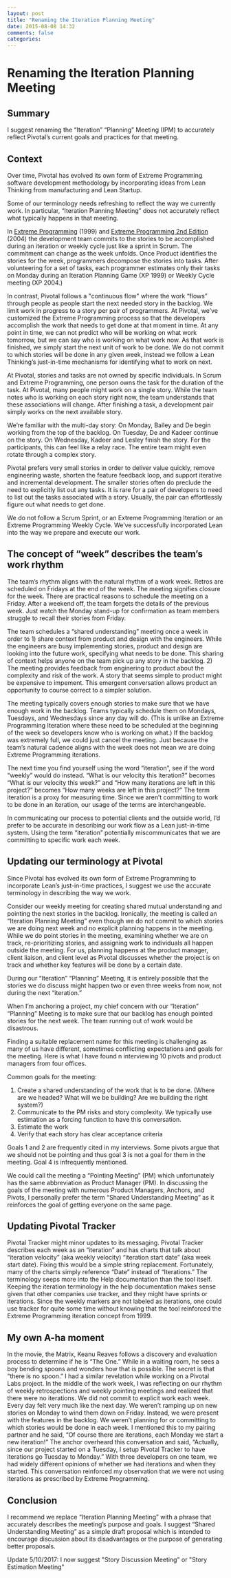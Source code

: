 ```yaml
---
layout: post
title: "Renaming the Iteration Planning Meeting"
date: 2015-08-08 14:32
comments: false
categories: 
---
```

# Renaming the Iteration Planning Meeting

## Summary
I suggest renaming the “Iteration” “Planning” Meeting (IPM) to accurately reflect Pivotal’s current goals and practices for that meeting.

## Context
Over time, Pivotal has evolved its own form of Extreme Programming software development methodology by incorporating ideas from Lean Thinking from manufacturing and Lean Startup.

Some of our terminology needs refreshing to reflect the way we currently work. In particular, “Iteration Planning Meeting” does not accurately reflect what typically happens in that meeting.

In [Extreme Programming](http://www.amazon.com/Extreme-Programming-Explained-Embrace-Change/dp/B00CF6EJG8) (1999) and [Extreme Programming 2nd Edition](http://www.amazon.com/Extreme-Programming-Explained-Embrace-Change/dp/0321278658) (2004) the development team commits to the stories to be accomplished during an iteration or weekly cycle just like a sprint in Scrum. The commitment can change as the week unfolds. Once Product identifies the stories for the week, programmers decompose the stories into tasks. After volunteering for a set of tasks, each programmer estimates only their tasks on Monday during an Iteration Planning Game (XP 1999) or Weekly Cycle meeting (XP 2004.) 

In contrast, Pivotal follows a "continuous flow" where the work “flows” through people as people start the next needed story in the backlog. We limit work in progress to a story per pair of programmers. At Pivotal, we’ve customized the Extreme Programming process so that the developers accomplish the work that needs to get done at that moment in time. At any point in time, we can not predict who will be working on what work tomorrow, but we can say who is working on what work now. As that work is finished, we simply start the next unit of work to be done. We do not commit to which stories will be done in any given week, instead we follow a Lean Thinking’s just-in-time mechanisms for identifying what to work on next.

At Pivotal, stories and tasks are not owned by specific individuals. In Scrum and Extreme Programming, one person owns the task for the duration of the task. At Pivotal, many people might work on a single story. While the team notes who is working on each story right now, the team understands that these associations will change. After finishing a task, a development pair simply works on the next available story.

We’re familiar with the multi-day story: On Monday, Bailey and De begin working from the top of the backlog. On Tuesday, De and Kadeer continue on the story. On Wednesday, Kadeer and Lesley finish the story. For the participants, this can feel like a relay race. The entire team might even rotate through a complex story.

Pivotal prefers very small stories in order to deliver value quickly, remove engineering waste, shorten the feature feedback loop, and support iterative and incremental development. The smaller stories often do preclude the need to explicitly list out any tasks. It is rare for a pair of developers to need to list out the tasks associated with a story. Usually, the pair can effortlessly figure out what needs to get done.

We do not follow a Scrum Sprint, or an Extreme Programming Iteration or an Extreme Programming Weekly Cycle. We’ve successfully incorporated Lean into the way we prepare and execute our work.

## The concept of “week” describes the team’s work rhythm
The team’s rhythm aligns with the natural rhythm of a work week. Retros are scheduled on Fridays at the end of the week. The meeting signifies closure for the week. There are practical reasons to schedule the meeting on a Friday. After a weekend off, the team forgets the details of the previous week. Just watch the Monday stand-up for confirmation as team members struggle to recall their stories from Friday. 

The team schedules a “shared understanding” meeting once a week in order to 1) share context from product and design with the engineers. While the engineers are busy implementing stories, product and design are looking into the future work, specifying what needs to be done. This sharing of context helps anyone on the team pick up any story in the backlog. 2) The meeting provides feedback from enginering to product about the complexity and risk of the work. A story that seems simple to product might be expensive to impement. This emergent conversation allows product an opportunity to course correct to a simpler solution.

The meeting typically covers enough stories to make sure that we have enough work in the backlog. Teams typically schedule them on Mondays, Tuesdays, and Wednesdays since any day will do. (This is unlike an Extreme Programming Iteration where these need to be scheduled at the beginning of the week so developers know who is working on what.) If the backlog was extremely full, we could just cancel the meeting. Just because the team’s natural cadence aligns with the week does not mean we are doing Extreme Programming iterations.

The next time you find yourself using the word “iteration”, see if the word “weekly” would do instead. “What is our velocity this iteration?” becomes “What is our velocity this week?” and “How many iterations are left in this project?” becomes “How many weeks are left in this project?” The term iteration is a proxy for measuring time. Since we aren’t committing to work to be done in an iteration, our usage of the terms are interchangeable. 

In communicating our process to potential clients and the outside world, I’d prefer to be accurate in describing our work flow as a Lean just-in-time system. Using the term “iteration” potentially miscommunicates that we are committing to specific work each week.

## Updating our terminology at Pivotal
Since Pivotal has evolved its own form of Extreme Programming to incorporate Lean’s just-in-time practices, I suggest we use the accurate terminology in describing the way we work.

Consider our weekly meeting for creating shared mutual understanding and pointing the next stories in the backlog. Ironically, the meeting is called an “Iteration Planning Meeting” even though we do not commit to which stories we are doing next week and no explicit planning happens in the meeting. While we do point stories in the meeting, examining whether we are on track, re-prioritizing stories, and assigning work to individuals all happen outside the meeting. For us, planning happens at the product manager, client liaison, and client level as Pivotal discusses whether the project is on track and whether key features will be done by a certain date.

During our “Iteration” “Planning” Meeting, it is entirely possible that the stories we do discuss might happen two or even three weeks from now, not during the next “iteration.” 

When I’m anchoring a project, my chief concern with our “Iteration” “Planning” Meeting is to make sure that our backlog has enough pointed stories for the next week. The team running out of work would be disastrous.

Finding a suitable replacement name for this meeting is challenging as many of us have different, sometimes conflicting expectations and goals for the meeting. Here is what I have found n interviewing 10 pivots and product managers from four offices. 

Common goals for the meeting:
1) Create a shared understanding of the work that is to be done.  (Where are we headed? What will we be building? Are we building the right system?) 
2) Communicate to the PM risks and story complexity. We typically use estimation as a forcing function to have this conversation.
3) Estimate the work 
4) Verify that each story has clear acceptance criteria

Goals 1 and 2 are frequently cited in my interviews. Some pivots argue that we should not be pointing and thus goal 3 is not a goal for them in the meeting. Goal 4 is infrequently mentioned.

We could call the meeting a “Pointing Meeting” (PM) which unfortunately has the same abbreviation as Product Manager (PM). In discussing the goals of the meeting with numerous Product Managers, Anchors, and Pivots, I personally prefer the term “Shared Understanding Meeting” as it reinforces the goal of getting everyone on the same page.  

## Updating Pivotal Tracker
Pivotal Tracker might minor updates to its messaging. Pivotal Tracker describes each week as an “iteration” and has charts that talk about “iteration velocity” (aka weekly velocity) “iteration start date” (aka week start date). Fixing this would be a simple string replacement. Fortunately, many of the charts simply reference “Date” instead of “Iterations.” The terminology seeps more into the Help documentation than the tool itself. Keeping the iteration terminology in the help documentation makes sense given that other companies use tracker, and they might have sprints or iterations. Since the weekly markers are not labeled as iterations, one could use tracker for quite some time without knowing that the tool reinforced the Extreme Programming iteration concept from 1999.

## My own A-ha moment
In the movie, the Matrix, Keanu Reaves follows a discovery and evaluation process to determine if he is “The One.” While in a waiting room, he sees a boy bending spoons and wonders how that is possible. The secret is that “there is no spoon.” I had a similar revelation while working on a Pivotal Labs project. In the middle of the work week, I was reflecting on our rhythm of weekly retrospections and weekly pointing meetings and realized that there were no iterations. We did not commit to explicit work each week. Every day felt very much like the next day. We weren’t ramping up on new stories on Monday to wind them down on Friday. Instead, we were present with the features in the backlog. We weren’t planning for or committing to which stories would be done in each week. I mentioned this to my pairing partner and he said, “Of course there are iterations, each Monday we start a new iteration!” The anchor overheard this conversation and said, “Actually, since our project started on a Tuesday, I setup Pivotal Tracker to have iterations go Tuesday to Monday.” With three developers on one team, we had widely different opinions of whether we had iterations and when they started. This conversation reinforced my observation that we were not using iterations as prescribed by Extreme Programming.

## Conclusion
I recommend we replace “Iteration Planning Meeting” with a phrase that accurately describes the meeting’s purpose and goals. I suggest “Shared Understanding Meeting” as a simple draft proposal which is intended to encourage discussion about its disadvantages or the purpose of generating better proposals.

Update 5/10/2017: I now suggest "Story Discussion Meeting" or "Story Estimation Meeting"
